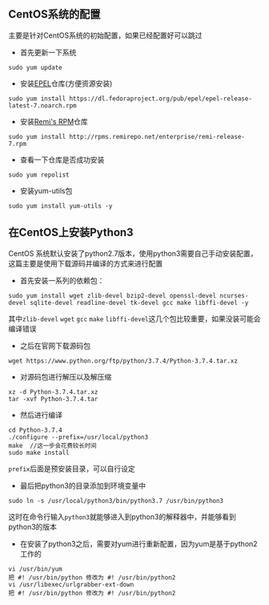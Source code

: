 ## CentOS系统的配置

主要是针对CentOS系统的初始配置，如果已经配置好可以跳过

- 首先更新一下系统
```
sudo yum update
```

- 安装[EPEL](https://fedoraproject.org/wiki/EPEL)仓库(方便资源安装)
```
sudo yum install https://dl.fedoraproject.org/pub/epel/epel-release-latest-7.noarch.rpm
```

- 安装[Remi's RPM](https://rpms.remirepo.net/)仓库
```
sudo yum install http://rpms.remirepo.net/enterprise/remi-release-7.rpm
```

- 查看一下仓库是否成功安装
```
sudo yum repolist
```

- 安装yum-utils包
```
sudo yum install yum-utils -y
```


## 在CentOS上安装Python3

CentOS 系统默认安装了python2.7版本，使用python3需要自己手动安装配置，这篇主要是使用下载源码并编译的方式来进行配置

- 首先安装一系列的依赖包：
```
sudo yum install wget zlib-devel bzip2-devel openssl-devel ncurses-devel sqlite-devel readline-devel tk-devel gcc make libffi-devel -y
```
其中`zlib-devel` `wget` `gcc` `make` `libffi-devel`这几个包比较重要，如果没装可能会编译错误

- 之后在官网下载源码包
```
wget https://www.python.org/ftp/python/3.7.4/Python-3.7.4.tar.xz
```

- 对源码包进行解压以及解压缩
```
xz -d Python-3.7.4.tar.xz
tar -xvf Python-3.7.4.tar
```

- 然后进行编译
```
cd Python-3.7.4
./configure --prefix=/usr/local/python3
make  //这一步会花费较长时间
sudo make install
```
`prefix`后面是预安装目录，可以自行设定

- 最后把python3的目录添加到环境变量中
```
sudo ln -s /usr/local/python3/bin/python3.7 /usr/bin/python3
```

这时在命令行输入`python3`就能够进入到python3的解释器中，并能够看到python3的版本

- 在安装了python3之后，需要对yum进行重新配置，因为yum是基于python2工作的
```
vi /usr/bin/yum 
把 #! /usr/bin/python 修改为 #! /usr/bin/python2 
vi /usr/libexec/urlgrabber-ext-down 
把 #! /usr/bin/python 修改为 #! /usr/bin/python2
```
